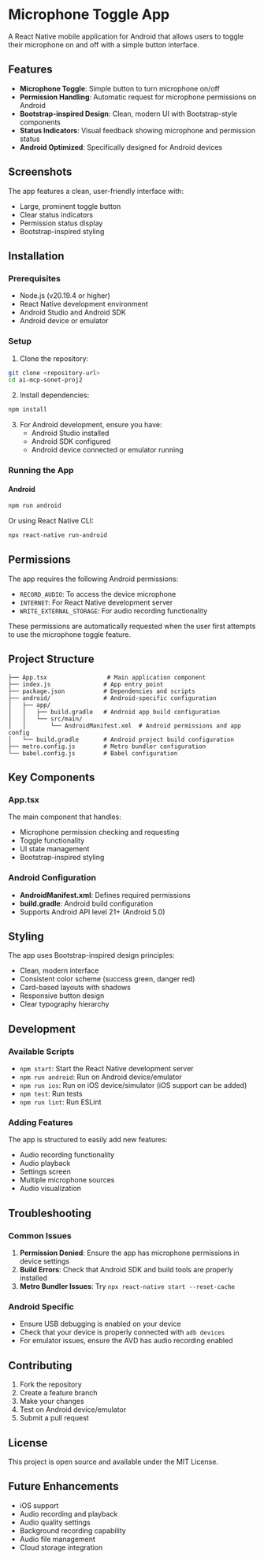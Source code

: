 # Microphone Toggle App

A React Native mobile application for Android that allows users to toggle their microphone on and off with a simple button interface.

## Features

- **Microphone Toggle**: Simple button to turn microphone on/off
- **Permission Handling**: Automatic request for microphone permissions on Android
- **Bootstrap-inspired Design**: Clean, modern UI with Bootstrap-style components
- **Status Indicators**: Visual feedback showing microphone and permission status
- **Android Optimized**: Specifically designed for Android devices

## Screenshots

The app features a clean, user-friendly interface with:
- Large, prominent toggle button
- Clear status indicators
- Permission status display
- Bootstrap-inspired styling

## Installation

### Prerequisites

- Node.js (v20.19.4 or higher)
- React Native development environment
- Android Studio and Android SDK
- Android device or emulator

### Setup

1. Clone the repository:
```bash
git clone <repository-url>
cd ai-mcp-sonet-proj2
```

2. Install dependencies:
```bash
npm install
```

3. For Android development, ensure you have:
   - Android Studio installed
   - Android SDK configured
   - Android device connected or emulator running

### Running the App

#### Android
```bash
npm run android
```

Or using React Native CLI:
```bash
npx react-native run-android
```

## Permissions

The app requires the following Android permissions:
- `RECORD_AUDIO`: To access the device microphone
- `INTERNET`: For React Native development server
- `WRITE_EXTERNAL_STORAGE`: For audio recording functionality

These permissions are automatically requested when the user first attempts to use the microphone toggle feature.

## Project Structure

```
├── App.tsx                 # Main application component
├── index.js               # App entry point
├── package.json           # Dependencies and scripts
├── android/               # Android-specific configuration
│   ├── app/
│   │   ├── build.gradle   # Android app build configuration
│   │   └── src/main/
│   │       └── AndroidManifest.xml  # Android permissions and app config
│   └── build.gradle       # Android project build configuration
├── metro.config.js        # Metro bundler configuration
└── babel.config.js        # Babel configuration
```

## Key Components

### App.tsx
The main component that handles:
- Microphone permission checking and requesting
- Toggle functionality
- UI state management
- Bootstrap-inspired styling

### Android Configuration
- **AndroidManifest.xml**: Defines required permissions
- **build.gradle**: Android build configuration
- Supports Android API level 21+ (Android 5.0)

## Styling

The app uses Bootstrap-inspired design principles:
- Clean, modern interface
- Consistent color scheme (success green, danger red)
- Card-based layouts with shadows
- Responsive button design
- Clear typography hierarchy

## Development

### Available Scripts

- `npm start`: Start the React Native development server
- `npm run android`: Run on Android device/emulator
- `npm run ios`: Run on iOS device/simulator (iOS support can be added)
- `npm test`: Run tests
- `npm run lint`: Run ESLint

### Adding Features

The app is structured to easily add new features:
- Audio recording functionality
- Audio playback
- Settings screen
- Multiple microphone sources
- Audio visualization

## Troubleshooting

### Common Issues

1. **Permission Denied**: Ensure the app has microphone permissions in device settings
2. **Build Errors**: Check that Android SDK and build tools are properly installed
3. **Metro Bundler Issues**: Try `npx react-native start --reset-cache`

### Android Specific

- Ensure USB debugging is enabled on your device
- Check that your device is properly connected with `adb devices`
- For emulator issues, ensure the AVD has audio recording enabled

## Contributing

1. Fork the repository
2. Create a feature branch
3. Make your changes
4. Test on Android device/emulator
5. Submit a pull request

## License

This project is open source and available under the MIT License.

## Future Enhancements

- iOS support
- Audio recording and playback
- Audio quality settings
- Background recording capability
- Audio file management
- Cloud storage integration